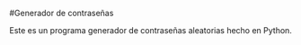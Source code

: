 #Generador de contraseñas

Este es un programa generador de contraseñas aleatorias hecho en Python.
